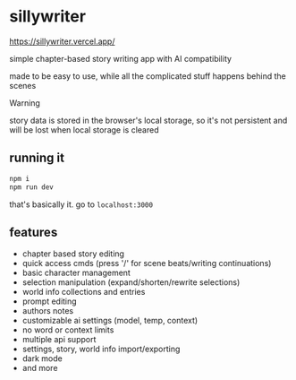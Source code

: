 # sillywriter

https://sillywriter.vercel.app/

simple chapter-based story writing app with AI compatibility

made to be easy to use, while all the complicated stuff happens behind the scenes

> [!WARNING]  
> story data is stored in the browser's local storage, so it's not persistent and will be lost when local storage is cleared

## running it

```bash
npm i
npm run dev
```

that's basically it. go to `localhost:3000`

## features

- chapter based story editing
- quick access cmds (press '/' for scene beats/writing continuations)
- basic character management
- selection manipulation (expand/shorten/rewrite selections)
- world info collections and entries
- prompt editing
- authors notes
- customizable ai settings (model, temp, context)
- no word or context limits
- multiple api support
- settings, story, world info import/exporting
- dark mode
- and more